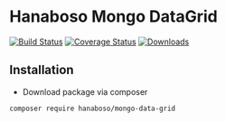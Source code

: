 Hanaboso Mongo DataGrid
=====================

[![Build Status](https://travis-ci.org/hanaboso/mongo-data-grid.svg?branch=master)](https://travis-ci.org/hanaboso/mongo-data-grid)
[![Coverage Status](https://coveralls.io/repos/github/hanaboso/mongo-data-grid/badge.svg?branch=master)](https://coveralls.io/github/hanaboso/mongo-data-grid?branch=master)
[![Downloads](https://img.shields.io/packagist/dt/hanaboso/mongo-data-grid)](https://packagist.org/packages/hanaboso/mongo-data-grid)

Installation
-----------
* Download package via composer
```bash
composer require hanaboso/mongo-data-grid
```